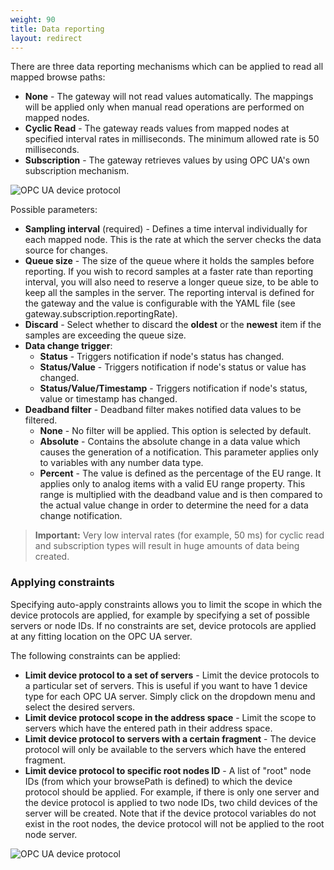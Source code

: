 ```yaml
---
weight: 90
title: Data reporting
layout: redirect
---
```


There are three data reporting mechanisms which can be applied to read all mapped browse paths:

- **None** - The gateway will not read values automatically. The mappings will be applied only when manual read operations are performed on mapped nodes.
- **Cyclic Read** - The gateway reads values from mapped nodes at specified interval rates in milliseconds. The minimum allowed rate is 50 milliseconds.
- **Subscription** - The gateway retrieves values by using OPC UA's own subscription mechanism.

![OPC UA device protocol](/images/device-protocols/opcua/opcua-data-reporting-subscription.png)

Possible parameters:

* **Sampling interval** (required) - Defines a time interval individually for each mapped node. This is the rate at which the server checks the data source for changes.
* **Queue size** - The size of the queue where it holds the samples before reporting. If you wish to record samples at a faster rate than reporting interval, you will also need to reserve a longer queue size, to be able to keep all the samples in the server. The reporting interval is defined for the gateway and the value is configurable with the YAML file (see gateway.subscription.reportingRate).
* **Discard** - Select whether to discard the **oldest** or the **newest** item if the samples are exceeding the queue size.
* **Data change trigger**:
	* **Status** - Triggers notification if node's status has changed.
	* **Status/Value** - Triggers notification if node's status or value has changed.
	* **Status/Value/Timestamp** - Triggers notification if node's status, value or timestamp has changed.
* **Deadband filter** - Deadband filter makes notified data values to be filtered.
	* **None** - No filter will be applied. This option is selected by default.
	* **Absolute** - Contains the absolute change in a data value which causes the generation of a notification. This parameter applies only to variables with any number data type.
	* **Percent** - The value is defined as the percentage of the EU range. It applies only to analog items with a valid EU range property. This range is multiplied with the deadband value and is then compared to the actual value change in order to determine the need for a data change notification.

> **Important:** Very low interval rates (for example, 50 ms) for cyclic read and subscription types will result in huge amounts of data being created.

### Applying constraints

Specifying auto-apply constraints allows you to limit the scope in which the device protocols are applied, for example by specifying a set of possible servers or node IDs. If no constraints are set, device protocols are applied at any fitting location on the OPC UA server.

The following constraints can be applied:

- **Limit device protocol to a set of servers** - Limit the device protocols to a particular set of servers. This is useful if you want to have 1 device type for each OPC UA server. Simply click on the dropdown menu and select the desired servers.
- **Limit device protocol scope in the address space** - Limit the scope to servers which have the entered path in their address space.
- **Limit device protocol to servers with a certain fragment** - The device protocol will only be available to the servers which have the entered fragment.
- **Limit device protocol to specific root nodes ID** - A list of "root" node IDs (from which your browsePath is defined) to which the device protocol should be applied. For example, if there is only one server and the device protocol is applied to two node IDs, two child devices of the server will be created. Note that if the device protocol variables do not exist in the root nodes, the device protocol will not be applied to the root node server.

![OPC UA device protocol](/images/device-protocols/opcua/opcua-auto-constraints.png)
